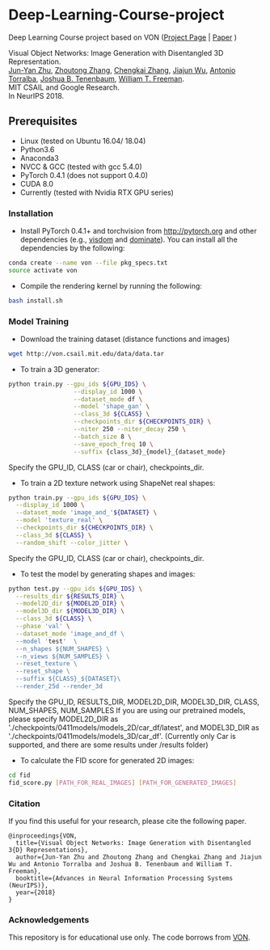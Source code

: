 # Deep-Learning-Course-project
Deep Learning Course project based on VON ([Project Page](http://von.csail.mit.edu) |  [Paper](http://arxiv.org/abs/1812.02725)
)

Visual Object Networks: Image Generation with Disentangled 3D Representation.<br/>
[Jun-Yan Zhu](http://people.csail.mit.edu/junyanz/),
 [Zhoutong Zhang](https://www.csail.mit.edu/person/zhoutong-zhang), [Chengkai Zhang](https://scholar.google.com/citations?user=rChGGwgAAAAJ&hl=en), [Jiajun Wu](https://jiajunwu.com/), [Antonio Torralba](http://web.mit.edu/torralba/www/), [    Joshua B. Tenenbaum](http://web.mit.edu/cocosci/josh.html), [William T. Freeman](http://billf.mit.edu/).<br/>
MIT CSAIL and Google Research.<br/>
In NeurIPS 2018.

## Prerequisites
- Linux (tested on Ubuntu 16.04/ 18.04)
- Python3.6
- Anaconda3
- NVCC & GCC (tested with gcc 5.4.0)
- PyTorch 0.4.1 (does not support 0.4.0)
- CUDA 8.0
- Currently (tested with Nvidia RTX GPU series)

### Installation
- Install PyTorch 0.4.1+ and torchvision from http://pytorch.org and other dependencies (e.g., [visdom](https://github.com/facebookresearch/visdom) and [dominate](https://github.com/Knio/dominate)). You can install all the dependencies by the following:
```bash
conda create --name von --file pkg_specs.txt
source activate von
```

- Compile the rendering kernel by running the following:
```bash
bash install.sh
```

### Model Training
- Download the training dataset (distance functions and images)
```bash
wget http://von.csail.mit.edu/data/data.tar
```

- To train a 3D generator:
```bash
python train.py --gpu_ids ${GPU_IDS} \
                  --display_id 1000 \
                  --dataset_mode df \
                  --model 'shape_gan' \
                  --class_3d ${CLASS} \
                  --checkpoints_dir ${CHECKPOINTS_DIR} \
                  --niter 250 --niter_decay 250 \
                  --batch_size 8 \
                  --save_epoch_freq 10 \
                  --suffix {class_3d}_{model}_{dataset_mode}
```
Specify the GPU_ID, CLASS (car or chair), checkpoints_dir. 

- To train a 2D texture network using ShapeNet real shapes:
```bash
python train.py --gpu_ids ${GPU_IDS} \
  --display_id 1000 \
  --dataset_mode 'image_and_'${DATASET} \
  --model 'texture_real' \
  --checkpoints_dir ${CHECKPOINTS_DIR} \
  --class_3d ${CLASS} \
  --random_shift --color_jitter \
```
Specify the GPU_ID, CLASS (car or chair), checkpoints_dir. 

- To test the model by generating shapes and images:
```bash
python test.py --gpu_ids ${GPU_IDS} \
  --results_dir ${RESULTS_DIR} \
  --model2D_dir ${MODEL2D_DIR} \
  --model3D_dir ${MODEL3D_DIR} \
  --class_3d ${CLASS} \
  --phase 'val' \
  --dataset_mode 'image_and_df \
  --model 'test'  \
  --n_shapes ${NUM_SHAPES} \
  --n_views ${NUM_SAMPLES} \
  --reset_texture \
  --reset_shape \
  --suffix ${CLASS}_${DATASET}\
  --render_25d --render_3d
```  
Specify the GPU_ID, RESULTS_DIR, MODEL2D_DIR, MODEL3D_DIR, CLASS, NUM_SHAPES, NUM_SAMPLES
If you are using our pretrained models, please specify MODEL2D_DIR as './checkpoints/0411models/models_2D/car_df/latest', and MODEL3D_DIR as './checkpoints/0411models/models_3D/car_df'. (Currently only Car is supported, and there are some results under /results folder)

- To calculate the FID score for generated 2D images:
```bash
cd fid
fid_score.py [PATH_FOR_REAL_IMAGES] [PATH_FOR_GENERATED_IMAGES]
```

### Citation

If you find this useful for your research, please cite the following paper.
```
@inproceedings{VON,
  title={Visual Object Networks: Image Generation with Disentangled 3{D} Representations},
  author={Jun-Yan Zhu and Zhoutong Zhang and Chengkai Zhang and Jiajun Wu and Antonio Torralba and Joshua B. Tenenbaum and William T. Freeman},
  booktitle={Advances in Neural Information Processing Systems (NeurIPS)},
  year={2018}
}

```
### Acknowledgements
This repository is for educational use only. The code borrows from [VON](https://github.com/junyanz/VON.git). 




